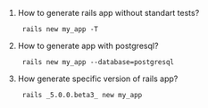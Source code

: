 1. How to generate rails app without standart tests?
      
        rails new my_app -T
        
2. How to generate app with postgresql?
        
        rails new my_app --database=postgresql
        
3. How generate specific version of rails app?
      
        rails _5.0.0.beta3_ new my_app
